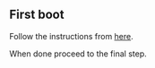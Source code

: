 ## First boot

Follow the instructions from [here](/doc/nintendo-switch/).

When done proceed to the final step.
